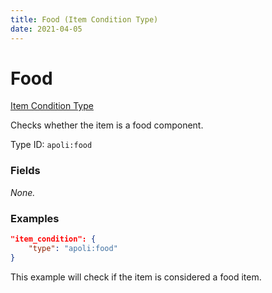 ```yaml
---
title: Food (Item Condition Type)
date: 2021-04-05
---
```


# Food

[Item Condition Type](../item_condition_types.md)

Checks whether the item is a food component.

Type ID: `apoli:food`

### Fields

_None._

### Examples

```json
"item_condition": {
    "type": "apoli:food"
}
```

This example will check if the item is considered a food item.
